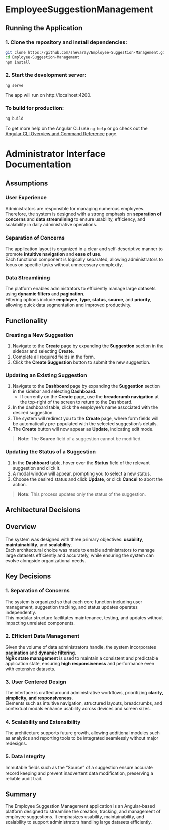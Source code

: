 # EmployeeSuggestionManagement

## Running the Application

### 1.⁠ ⁠Clone the repository and install dependencies:

```bash
git clone https://github.com/shevaray/Employee-Suggestion-Management.git
cd Employee-Suggestion-Management
npm install
```

### 2. Start the development server:

```bash
ng serve
```

The app will run on http://localhost:4200.

### To build for production:

```bash
ng build
```

To get more help on the Angular CLI use `ng help` or go check out the [Angular CLI Overview and Command Reference](https://angular.io/cli) page.

# Administrator Interface Documentation

## Assumptions

### User Experience

Administrators are responsible for managing numerous employees. Therefore, the system is designed with a strong emphasis on **separation of concerns** and **data streamlining** to ensure usability, efficiency, and scalability in daily administrative operations.

### Separation of Concerns

The application layout is organized in a clear and self-descriptive manner to promote **intuitive navigation** and **ease of use**.  
Each functional component is logically separated, allowing administrators to focus on specific tasks without unnecessary complexity.

### Data Streamlining

The platform enables administrators to efficiently manage large datasets using **dynamic filters** and **pagination**.  
Filtering options include **employee**, **type**, **status**, **source**, and **priority**, allowing quick data segmentation and improved productivity.

## Functionality

### Creating a New Suggestion

1. Navigate to the **Create** page by expanding the **Suggestion** section in the sidebar and selecting **Create**.
2. Complete all required fields in the form.
3. Click the **Create Suggestion** button to submit the new suggestion.

### Updating an Existing Suggestion

1. Navigate to the **Dashboard** page by expanding the **Suggestion** section in the sidebar and selecting **Dashboard**.
   - If currently on the **Create** page, use the **breadcrumb navigation** at the top-right of the screen to return to the Dashboard.
2. In the dashboard table, click the employee’s name associated with the desired suggestion.
3. The system will redirect you to the **Create** page, where form fields will be automatically pre-populated with the selected suggestion’s details.
4. The **Create** button will now appear as **Update**, indicating edit mode.

> **Note:** The **Source** field of a suggestion cannot be modified.

### Updating the Status of a Suggestion

1. In the **Dashboard** table, hover over the **Status** field of the relevant suggestion and click it.
2. A modal window will appear, prompting you to select a new status.
3. Choose the desired status and click **Update**, or click **Cancel** to abort the action.

> **Note:** This process updates only the status of the suggestion.

## Architectural Decisions

## Overview

The system was designed with three primary objectives: **usability**, **maintainability**, and **scalability**.  
Each architectural choice was made to enable administrators to manage large datasets efficiently and accurately, while ensuring the system can evolve alongside organizational needs.

## Key Decisions

### 1. Separation of Concerns

The system is organized so that each core function including user management, suggestion tracking, and status updates operates independently.  
This modular structure facilitates maintenance, testing, and updates without impacting unrelated components.

### 2. Efficient Data Management

Given the volume of data administrators handle, the system incorporates **pagination** and **dynamic filtering**.  
**NgRx state management** is used to maintain a consistent and predictable application state, ensuring **high responsiveness** and performance even with extensive datasets.

### 3. User Centered Design

The interface is crafted around administrative workflows, prioritizing **clarity, simplicity, and responsiveness**.  
Elements such as intuitive navigation, structured layouts, breadcrumbs, and contextual modals enhance usability across devices and screen sizes.

### 4. Scalability and Extensibility

The architecture supports future growth, allowing additional modules such as analytics and reporting tools to be integrated seamlessly without major redesigns.

### 5. Data Integrity

Immutable fields such as the “Source” of a suggestion ensure accurate record keeping and prevent inadvertent data modification, preserving a reliable audit trail.

## Summary

The Employee Suggestion Management application is an Angular-based platform designed to streamline the creation, tracking, and management of employee suggestions. It emphasizes usability, maintainability, and scalability to support administrators handling large datasets efficiently.
